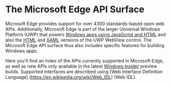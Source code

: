 # The Microsoft Edge API Surface

Microsoft Edge provides support for over 4300 standards-based open web APIs.
Additionally, Microsoft Edge is part of the larger Universal Windows
Platform (UWP) that powers [Windows apps using JavaScript and HTML](https://msdn.microsoft.com/library/windows/apps/mt280216.aspx) and
also the [HTML](https://msdn.microsoft.com/en-us/library/windows/apps/dn301831.aspx) and  [XAML](https://msdn.microsoft.com/en-us/library/windows/apps/windows.ui.xaml.controls.webview)
versions of the UWP WebView control. The Microsoft Edge API surface thus also includes
specific features for building Windows apps.

Here you'll find an index of the APIs currently supported in Microsoft Edge, as well
as new APIs only available in the latest [Windows Insider](https://insider.windows.com/) preview
builds. Supported interfaces are described using [Web Interface Definition Language]
(https://en.wikipedia.org/wiki/Web_IDL) (Web IDL).
